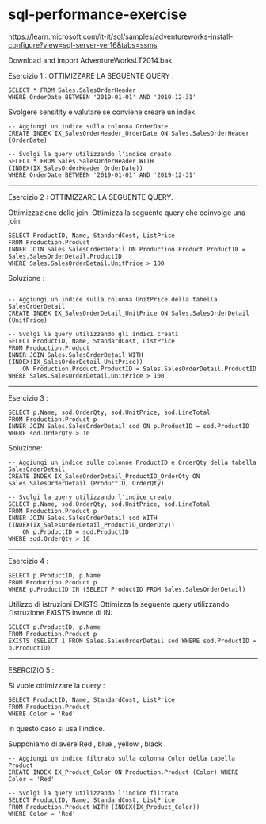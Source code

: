 # sql-performance-exercise


https://learn.microsoft.com/it-it/sql/samples/adventureworks-install-configure?view=sql-server-ver16&tabs=ssms


Download and import AdventureWorksLT2014.bak


Esercizio 1 : OTTIMIZZARE LA SEGUENTE QUERY :


```
SELECT * FROM Sales.SalesOrderHeader
WHERE OrderDate BETWEEN '2019-01-01' AND '2019-12-31'
```

Svolgere sensitity e valutare se conviene creare un index.

```
-- Aggiungi un indice sulla colonna OrderDate
CREATE INDEX IX_SalesOrderHeader_OrderDate ON Sales.SalesOrderHeader (OrderDate)

-- Svolgi la query utilizzando l'indice creato
SELECT * FROM Sales.SalesOrderHeader WITH (INDEX(IX_SalesOrderHeader_OrderDate))
WHERE OrderDate BETWEEN '2019-01-01' AND '2019-12-31'
```

__________________________________________________________________________________


Esercizio 2 : OTTIMIZZARE LA SEGUENTE QUERY.


Ottimizzazione delle join.
Ottimizza la seguente query che coinvolge una join:


```
SELECT ProductID, Name, StandardCost, ListPrice
FROM Production.Product
INNER JOIN Sales.SalesOrderDetail ON Production.Product.ProductID = Sales.SalesOrderDetail.ProductID
WHERE Sales.SalesOrderDetail.UnitPrice > 100

```


Soluzione :


```

-- Aggiungi un indice sulla colonna UnitPrice della tabella SalesOrderDetail
CREATE INDEX IX_SalesOrderDetail_UnitPrice ON Sales.SalesOrderDetail (UnitPrice)

-- Svolgi la query utilizzando gli indici creati
SELECT ProductID, Name, StandardCost, ListPrice
FROM Production.Product
INNER JOIN Sales.SalesOrderDetail WITH (INDEX(IX_SalesOrderDetail_UnitPrice))
    ON Production.Product.ProductID = Sales.SalesOrderDetail.ProductID
WHERE Sales.SalesOrderDetail.UnitPrice > 100
```

_____________________________________________________________________________________


Esercizio 3 :

```
SELECT p.Name, sod.OrderQty, sod.UnitPrice, sod.LineTotal
FROM Production.Product p
INNER JOIN Sales.SalesOrderDetail sod ON p.ProductID = sod.ProductID
WHERE sod.OrderQty > 10
```


Soluzione:
```
-- Aggiungi un indice sulle colonne ProductID e OrderQty della tabella SalesOrderDetail
CREATE INDEX IX_SalesOrderDetail_ProductID_OrderQty ON Sales.SalesOrderDetail (ProductID, OrderQty)

-- Svolgi la query utilizzando l'indice creato
SELECT p.Name, sod.OrderQty, sod.UnitPrice, sod.LineTotal
FROM Production.Product p
INNER JOIN Sales.SalesOrderDetail sod WITH (INDEX(IX_SalesOrderDetail_ProductID_OrderQty))
    ON p.ProductID = sod.ProductID
WHERE sod.OrderQty > 10
```

_________________________


Esercizio 4 :

```
SELECT p.ProductID, p.Name
FROM Production.Product p
WHERE p.ProductID IN (SELECT ProductID FROM Sales.SalesOrderDetail)
```

Utilizzo di istruzioni EXISTS
Ottimizza la seguente query utilizzando l'istruzione EXISTS invece di IN:

```
SELECT p.ProductID, p.Name
FROM Production.Product p
EXISTS (SELECT 1 FROM Sales.SalesOrderDetail sod WHERE sod.ProductID = p.ProductID)
```

_____________________________________



ESERCIZIO 5 :

Si vuole ottimizzare la query :


```
SELECT ProductID, Name, StandardCost, ListPrice
FROM Production.Product
WHERE Color = 'Red'
```

In questo caso si usa l'indice.

Supponiamo di avere Red , blue , yellow , black


```
-- Aggiungi un indice filtrato sulla colonna Color della tabella Product
CREATE INDEX IX_Product_Color ON Production.Product (Color) WHERE Color = 'Red'

-- Svolgi la query utilizzando l'indice filtrato
SELECT ProductID, Name, StandardCost, ListPrice
FROM Production.Product WITH (INDEX(IX_Product_Color))
WHERE Color = 'Red'
```
































